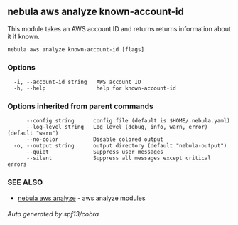 ## nebula aws analyze known-account-id

This module takes an AWS account ID and returns returns information about it if known.

```
nebula aws analyze known-account-id [flags]
```

### Options

```
  -i, --account-id string   AWS account ID
  -h, --help                help for known-account-id
```

### Options inherited from parent commands

```
      --config string      config file (default is $HOME/.nebula.yaml)
      --log-level string   Log level (debug, info, warn, error) (default "warn")
      --no-color           Disable colored output
  -o, --output string      output directory (default "nebula-output")
      --quiet              Suppress user messages
      --silent             Suppress all messages except critical errors
```

### SEE ALSO

* [nebula aws analyze](nebula_aws_analyze.md)	 - aws analyze modules

###### Auto generated by spf13/cobra
